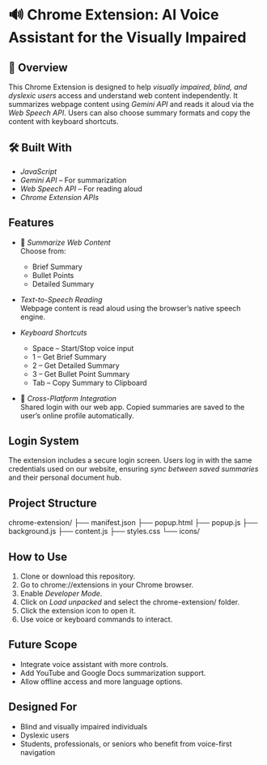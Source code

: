 # 🔊 Chrome Extension: AI Voice Assistant for the Visually Impaired

## 🧠 Overview

This Chrome Extension is designed to help *visually impaired, blind, and dyslexic users* access and understand web content independently. It summarizes webpage content using *Gemini API* and reads it aloud via the *Web Speech API*. Users can also choose summary formats and copy the content with keyboard shortcuts.

## 🛠️ Built With

- *JavaScript*
- *Gemini API* – For summarization
- *Web Speech API* – For reading aloud
- *Chrome Extension APIs*

## Features

- 📖 *Summarize Web Content*  
  Choose from:
  - Brief Summary
  - Bullet Points
  - Detailed Summary

- *Text-to-Speech Reading*  
  Webpage content is read aloud using the browser’s native speech engine.

- *Keyboard Shortcuts* 
  - Space – Start/Stop voice input
  - 1 – Get Brief Summary
  - 2 – Get Detailed Summary
  - 3 – Get Bullet Point Summary
  - Tab – Copy Summary to Clipboard

- 🔗 *Cross-Platform Integration*  
  Shared login with our web app. Copied summaries are saved to the user’s online profile automatically.

##  Login System

The extension includes a secure login screen. Users log in with the same credentials used on our website, ensuring *sync between saved summaries* and their personal document hub.

## Project Structure
chrome-extension/
├── manifest.json
├── popup.html
├── popup.js
├── background.js
├── content.js
├── styles.css
└── icons/
##  How to Use

1. Clone or download this repository.
2. Go to chrome://extensions in your Chrome browser.
3. Enable *Developer Mode*.
4. Click on *Load unpacked* and select the chrome-extension/ folder.
5. Click the extension icon to open it.
6. Use voice or keyboard commands to interact.

## Future Scope

- Integrate voice assistant with more controls.
- Add YouTube and Google Docs summarization support.
- Allow offline access and more language options.

## Designed For

- Blind and visually impaired individuals  
- Dyslexic users  
- Students, professionals, or seniors who benefit from voice-first navigation
